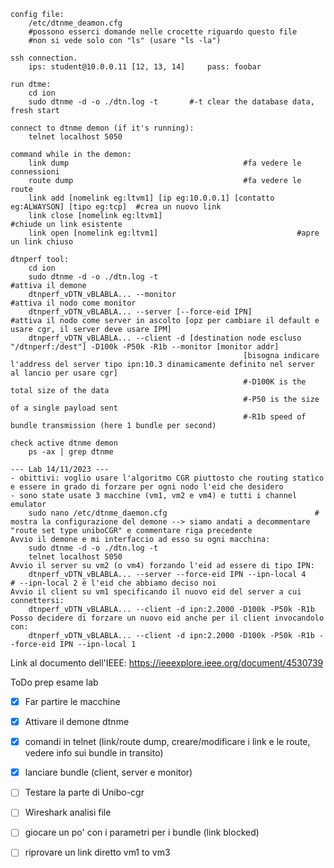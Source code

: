 
```
config file:
	/etc/dtnme_deamon.cfg
	#possono esserci domande nelle crocette riguardo questo file
	#non si vede solo con "ls" (usare "ls -la")
	
ssh connection.
	ips: student@10.0.0.11 [12, 13, 14]		pass: foobar
	
run dtme:
	cd ion
	sudo dtnme -d -o ./dtn.log -t		#-t clear the database data, fresh start
	
connect to dtnme demon (if it's running):
	telnet localhost 5050
	
command while in the demon:
	link dump										#fa vedere le connessioni
	route dump										#fa vedere le route
	link add [nomelink eg:ltvm1] [ip eg:10.0.0.1] [contatto eg:ALWAYSON] [tipo eg:tcp]	#crea un nuovo link
	link close [nomelink eg:ltvm1]								#chiude un link esistente
	link open [nomelink eg:ltvm1]								#apre un link chiuso
	
dtnperf tool:
	cd ion
	sudo dtnme -d -o ./dtn.log -t					                #attiva il demone
	dtnperf_vDTN_vBLABLA... --monitor				                #attiva il nodo come monitor
	dtnperf_vDTN_vBLABLA... --server [--force-eid IPN]				#attiva il nodo come server in ascolto [opz per cambiare il default e usare cgr, il server deve usare IPM]
	dtnperf_vDTN_vBLABLA... --client -d [destination node escluso "/dtnperf:/dest"] -D100k -P50k -R1b --monitor [monitor addr] 
													[bisogna indicare l'address del server tipo ipn:10.3 dinamicamente definito nel server al lancio per usare cgr]
													#-D100K is the total size of the data
													#-P50 is the size of a single payload sent
													#-R1b speed of bundle transmission (here 1 bundle per second)

check active dtnme demon
	ps -ax | grep dtnme
	
--- Lab 14/11/2023 ---
- obittivi: voglio usare l'algoritmo CGR piuttosto che routing statìco e essere in grado di forzare per ogni nodo l'eid che desidero
- sono state usate 3 macchine (vm1, vm2 e vm4) e tutti i channel emulator
	sudo nano /etc/dtnme_daemon.cfg									# mostra la configurazione del demone --> siamo andati a decommentare "route set type uniboCGR" e commentare riga precedente
Avvio il demone e mi interfaccio ad esso su ogni macchina:
	sudo dtnme -d -o ./dtn.log -t
	telnet localhost 5050
Avvio il server su vm2 (o vm4) forzando l'eid ad essere di tipo IPN:
	dtnperf_vDTN_vBLABLA... --server --force-eid IPN --ipn-local 4					# --ipn-local 2 è l'eid che abbiamo deciso noi
Avvio il client su vm1 specificando il nuovo eid del server a cui connettersi:
	dtnperf_vDTN_vBLABLA... --client -d ipn:2.2000 -D100k -P50k -R1b
Posso decidere di forzare un nuovo eid anche per il client invocandolo con:
	dtnperf_vDTN_vBLABLA... --client -d ipn:2.2000 -D100k -P50k -R1b --force-eid IPN --ipn-local 1
```

Link al documento dell'IEEE: https://ieeexplore.ieee.org/document/4530739

ToDo prep esame lab
- [x] Far partire le macchine
- [x] Attivare il demone dtnme
- [x] comandi in telnet (link/route dump, creare/modificare i link e le route, vedere info sui bundle in transito)
- [x] lanciare bundle (client, server e monitor)

- [ ] Testare la parte di Unibo-cgr
- [ ] Wireshark analisi file
- [ ] giocare un po' con i parametri per i bundle (link blocked)
- [ ] riprovare un link diretto vm1 to vm3

